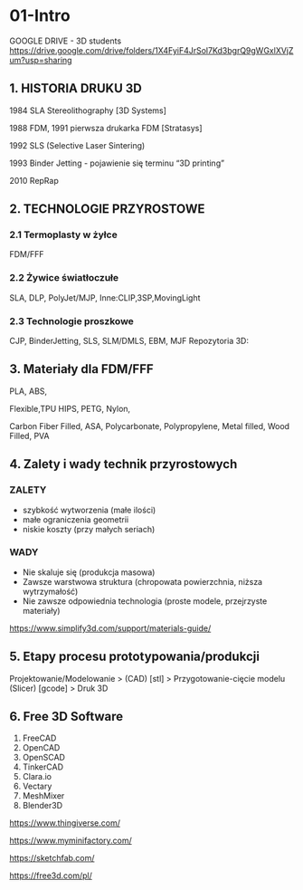 # 01-Intro


GOOGLE DRIVE - 3D students
https://drive.google.com/drive/folders/1X4FyiF4JrSol7Kd3bgrQ9gWGxlXVjZum?usp=sharing



## 1. HISTORIA DRUKU 3D

1984 SLA Stereolithography [3D Systems]

1988 FDM, 1991 pierwsza drukarka FDM [Stratasys]

1992 SLS (Selective Laser Sintering)

1993 Binder Jetting - pojawienie się terminu “3D printing”

2010 RepRap


## 2. TECHNOLOGIE PRZYROSTOWE

### 2.1 Termoplasty w żyłce        

FDM/FFF 

### 2.2 Żywice światłoczułe

SLA, DLP, PolyJet/MJP,
Inne:CLIP,3SP,MovingLight

### 2.3 Technologie proszkowe

CJP, BinderJetting, SLS,
SLM/DMLS, EBM, MJF
Repozytoria 3D:

## 3. Materiały dla FDM/FFF

PLA,
ABS,

Flexible,TPU
HIPS,
PETG,
Nylon,

Carbon Fiber Filled,
ASA,
Polycarbonate,
Polypropylene,
Metal filled,
Wood Filled,
PVA

## 4. Zalety i wady technik przyrostowych

### ZALETY
+ szybkość wytworzenia (małe ilości)
+ małe ograniczenia geometrii
+ niskie koszty (przy małych seriach)
### WADY
- Nie skaluje się (produkcja masowa)
- Zawsze warstwowa struktura (chropowata powierzchnia, niższa wytrzymałość)
- Nie zawsze odpowiednia technologia (proste modele, przejrzyste materiały)

https://www.simplify3d.com/support/materials-guide/


## 5. Etapy procesu prototypowania/produkcji

Projektowanie/Modelowanie > (CAD) [stl] > Przygotowanie-cięcie modelu (Slicer) [gcode] > Druk 3D

## 6. Free 3D Software

1. FreeCAD
2. OpenCAD
3. OpenSCAD
4. TinkerCAD
5. Clara.io
6. Vectary
7. MeshMixer
8. Blender3D


https://www.thingiverse.com/

https://www.myminifactory.com/

https://sketchfab.com/

https://free3d.com/pl/
